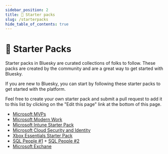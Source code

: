 ```yaml
---
sidebar_position: 2
title: 🚀 Starter packs
slug: /starterpacks
hide_table_of_contents: true
---
```


# 🚀 Starter Packs

Starter packs in Bluesky are curated collections of folks to follow. These packs are created by the community and are a great way to get started with Bluesky.

If you are new to Bluesky, you can start by following these starter packs to get started with the platform.

Feel free to create your own starter pack and submit a pull request to add it to this list by clicking on the "Edit this page" link at the bottom of this page.

* [Microsoft MVPs](https://bsky.app/starter-pack/tobiasfenster.io/3l7ed6ge7gs2r)
* [Microsoft Modern Work](https://bsky.app/starter-pack/modernworkmentor.com/3labwwq32nu2y)
* [Microsoft Intune Starter Pack](https://bsky.app/starter-pack/jeroen.burgerhout.org/3l7ngjc3oss2t)
* [Microsoft Cloud Security and Identity](https://bsky.app/starter-pack/jeftek.com/3l6xljuyq2x2j)
* [Xbox Essentials Starter Pack](https://bsky.app/starter-pack/deadly-headley.bsky.social/3l7fctgd7gw2h)
* [SQL People #1](https://bsky.app/starter-pack-short/PxShiuH) + [SQL People #2](https://bsky.app/starter-pack-short/FuwcAQA)
* [Microsoft Exchane](https://bsky.app/starter-pack/did:plc:74bru4qbu5fs24pqj64whhsw/3la7wxdjs6o2s)
